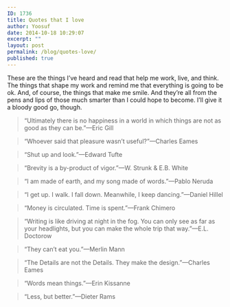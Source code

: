 ```yaml
---
ID: 1736
title: Quotes that I love
author: Yoosuf
date: 2014-10-18 10:29:07
excerpt: ""
layout: post
permalink: /blog/quotes-love/
published: true
---
```

These are the things I’ve heard and read that help me work, live, and think. The things that shape my work and remind me that everything is going to be ok. And, of course, the things that make me smile. And they’re all from the pens and lips of those much smarter than I could hope to become. I’ll give it a bloody good go, though.

> “Ultimately there is no happiness in a world in which things are not as good as they can be.”—Eric Gill

> “Whoever said that pleasure wasn’t useful?”—Charles Eames

> “Shut up and look.”—Edward Tufte

> “Brevity is a by-product of vigor.”—W. Strunk &amp; E.B. White

> “I am made of earth, and my song made of words.”—Pablo Neruda

> “I get up. I walk. I fall down. Meanwhile, I keep dancing.”—Daniel Hillel

> “Money is circulated. Time is spent.”—Frank Chimero

> “Writing is like driving at night in the fog. You can only see as far as your headlights, but you can make the whole trip that way.”—E.L. Doctorow

> “They can’t eat you.”—Merlin Mann

> “The Details are not the Details. They make the design.”—Charles Eames

> “Words mean things.”—Erin Kissanne

> “Less, but better.”—Dieter Rams